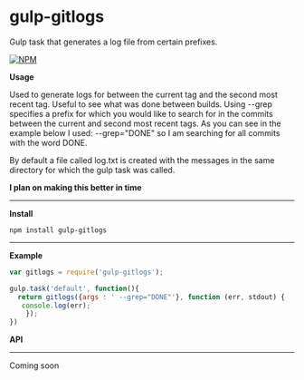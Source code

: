 # gulp-gitlogs

Gulp task that generates a log file from certain prefixes.


[![NPM](https://nodei.co/npm/gulp-gitlogs.png?downloads=true&stars=true)](https://nodei.co/npm/gulp-gitlogs/)

**Usage**

Used to generate logs for between the current tag and the second most recent tag.
Useful to see what was done between builds. Using --grep specifies a prefix for which you
would like to search for in the commits between the current and second most recent tags.
As you can see in the example below I used: --grep="DONE" so I am searching for all commits 
with the word DONE. 

By default a file called log.txt is created with the messages in the same directory for which the gulp task was called.

**I plan on making this better in time**

___
**Install**

```npm install gulp-gitlogs```
___
**Example**

```javascript
var gitlogs = require('gulp-gitlogs');

gulp.task('default', function(){
  return gitlogs({args : ' --grep="DONE"'}, function (err, stdout) {
   console.log(err);
	});
})
```

**API**
___

Coming soon

